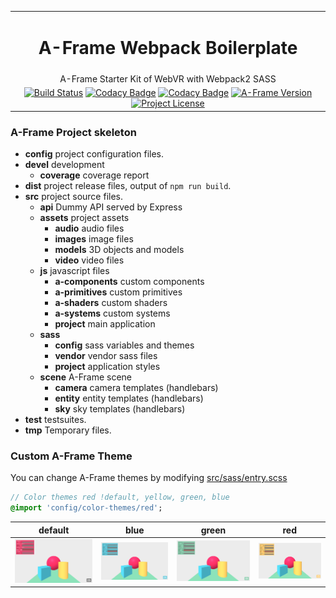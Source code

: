 | |
| :---: |
| <h1>A-Frame Webpack Boilerplate</h1> |
| A-Frame Starter Kit of WebVR with Webpack2 SASS |
| [![Build Status][travis-ci-image]][travis-ci-url] [![Codacy Badge][codacy-grade-image]][codacy-grade-url] [![Codacy Badge][codacy-coverage-image]][codacy-coverage-url] [![A-Frame Version][aframe-image]][aframe-url] [![Project License][license-image]][license-url] |

### A-Frame Project skeleton

- **config** project configuration files.
- **devel** development
  - **coverage** coverage report
- **dist** project release files, output of `npm run build`.
- **src** project source files.
  - **api** Dummy API served by Express
  - **assets** project assets
    - **audio** audio files
    - **images** image files
    - **models** 3D objects and models
    - **video** video files
  - **js** javascript files
    - **a-components** custom components
    - **a-primitives** custom primitives
    - **a-shaders** custom shaders
    - **a-systems** custom systems
    - **project** main application
  - **sass** 
    - **config** sass variables and themes
    - **vendor** vendor sass files
    - **project** application styles
  - **scene** A-Frame scene
    - **camera** camera templates (handlebars)
    - **entity** entity templates (handlebars)
    - **sky** sky templates (handlebars)
- **test** testsuites.
- **tmp** Temporary files.

### Custom A-Frame Theme
You can change A-Frame themes by modifying [src/sass/entry.scss](src/sass/entry.scss)
```sass
// Color themes red !default, yellow, green, blue
@import 'config/color-themes/red';
```
| default | blue | green | red |
| :---: | :---: | :---: | :---: |
| ![Theme Default][screeenshot-theme-red] | ![Theme Default][screeenshot-theme-blue]  | ![Theme Default][screeenshot-theme-green]  | ![Theme Default][screeenshot-theme-yellow] |

<!-- ASSETS and LINKS -->
<!-- License -->
[license-image]: https://img.shields.io/badge/license-MIT-blue.svg?style=flat-square
[license-url]: https://raw.githubusercontent.com/mkungla/aframe-php/master/LICENSE
<!-- A-Frame -->
[aframe-image]: https://img.shields.io/badge/a--frame-0.4.0-FC3164.svg?style=flat-square
[aframe-url]: https://aframe.io/
<!-- travis-ci -->
[travis-ci-image]: https://travis-ci.org/mkungla/aframe-webpack-boilerplate.svg?branch=master
[travis-ci-url]: https://travis-ci.org/mkungla/aframe-webpack-boilerplate
<!-- Codacy Badge Grade -->
[codacy-grade-image]: https://api.codacy.com/project/badge/Grade/7a47a8ae8682467b9e33a3d47a6fbd54
[codacy-grade-url]: https://www.codacy.com/app/marko-kungla/aframe-webpack-boilerplate?utm_source=github.com&amp;utm_medium=referral&amp;utm_content=mkungla/aframe-webpack-boilerplate&amp;utm_campaign=Badge_Grade
<!-- Codacy Badge Coverage -->
[codacy-coverage-image]: https://api.codacy.com/project/badge/Coverage/7a47a8ae8682467b9e33a3d47a6fbd54
[codacy-coverage-url]: https://www.codacy.com/app/marko-kungla/aframe-webpack-boilerplate?utm_source=github.com&amp;utm_medium=referral&amp;utm_content=mkungla/aframe-webpack-boilerplate&amp;utm_campaign=Badge_Coverage
<!-- Screenshots -->
[screeenshot-theme-red]: src/assets/images/screenshots/theme-red.png
[screeenshot-theme-blue]: src/assets/images/screenshots/theme-blue.png
[screeenshot-theme-green]: src/assets/images/screenshots/theme-green.png
[screeenshot-theme-yellow]: src/assets/images/screenshots/theme-yellow.png
